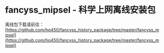 # fancyss_mipsel - 科学上网离线安装包
离线包下载请前往：[https://github.com/hq450/fancyss_history_package/tree/master/fancyss_mipsel](https://github.com/hq450/fancyss_history_package/tree/master/fancyss_mipsel)
